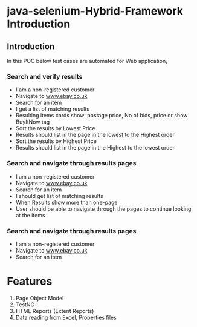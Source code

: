 # java-selenium-Hybrid-Framework Introduction

## Introduction

In this POC below test cases are automated for Web application,

### Search and verify results
- I am a non-registered customer
- Navigate to www.ebay.co.uk
- Search for an item
- I get a list of matching results
- Resulting items cards show: postage price, No of bids, price or show BuyItNow tag
- Sort the results by Lowest Price
- Results should list in the page in the lowest to the Highest order
- Sort the results by Highest Price
- Results should list in the page in the Highest to the lowest order

###  Search and navigate through results pages
- I am a non-registered customer
- Navigate to www.ebay.co.uk
- Search for an item
- I should get list of matching results
- When Results show more than one-page
- User should be able to navigate through the pages to continue looking at the items

### Search and navigate through results pages
- I am a non-registered customer
- Navigate to www.ebay.co.uk
- Search for an item


# Features

1. Page Object Model
2. TestNG
3. HTML Reports (Extent Reports)
4. Data reading from Excel, Properties files
